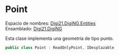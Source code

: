 # Point

Espacio de nombres: [Digi21.DigiNG.Entities](./)  
Ensamblado: [Digi21.DigiNG](../)

Esta clase implementa una geometría de tipo punto.

```csharp
public class Point : ReadOnlyPoint, IDesplazable
```

